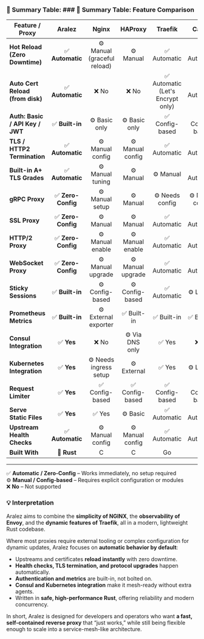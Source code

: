 ### 🧩 Summary Table: ### 🧩 Summary Table: Feature Comparison

| Feature / Proxy                     |    **Aralez**     | **Nginx** | **HAProxy** |           **Traefik**            | **Caddy** |    **Envoy**    |
|------------------------------------|:-----------------:|:----------:|:------------:|:--------------------------------:|:----------:|:---------------:|
| **Hot Reload (Zero Downtime)**     |  ✅ **Automatic**  | ⚙️ Manual (graceful reload) | ⚙️ Manual |           ✅ Automatic            | ✅ Automatic |   ✅ Automatic   |
| **Auto Cert Reload (from disk)**   |  ✅ **Automatic**  | ❌ No | ❌ No | ✅ Automatic (Let's Encrypt only) | ✅ Automatic |    ⚙️ Manual    |
| **Auth: Basic / API Key / JWT**    |  ✅ **Built-in**   | ⚙️ Basic only | ⚙️ Basic only |          ✅ Config-based          | ✅ Config-based | ✅ Config-based  |
| **TLS / HTTP2 Termination**        |  ✅ **Automatic**  | ⚙️ Manual config | ⚙️ Manual config |           ✅ Automatic            | ✅ Automatic |   ✅ Automatic   |
| **Built-in A+ TLS Grades**         |  ✅ **Automatic**  | ⚙️ Manual tuning | ⚙️ Manual |            ⚙️ Manual             | ✅ Automatic |    ⚙️ Manual    |
| **gRPC Proxy**                     | ✅ **Zero-Config** | ⚙️ Manual setup | ⚙️ Manual |         ⚙️ Needs config          | ⚙️ Needs config | ⚙️ Needs config |
| **SSL Proxy**                      | ✅ **Zero-Config** | ⚙️ Manual | ⚙️ Manual |           ✅ Automatic            | ✅ Automatic |   ✅ Automatic   |
| **HTTP/2 Proxy**                   | ✅ **Zero-Config** | ⚙️ Manual enable | ⚙️ Manual enable |           ✅ Automatic            | ✅ Automatic |   ✅ Automatic   |
| **WebSocket Proxy**                | ✅ **Zero-Config** | ⚙️ Manual upgrade | ⚙️ Manual upgrade |           ✅ Automatic            | ✅ Automatic |   ✅ Automatic   |
| **Sticky Sessions**                |  ✅ **Built-in**   | ⚙️ Config-based | ⚙️ Config-based |           ✅ Automatic            | ⚙️ Limited | ✅ Config-based  |
| **Prometheus Metrics**             |  ✅ **Built-in**   | ⚙️ External exporter | ✅ Built-in |            ✅ Built-in            | ✅ Built-in |   ✅ Built-in    |
| **Consul Integration**             |     ✅ **Yes**     | ❌ No | ⚙️ Via DNS only |              ✅ Yes               | ❌ No |      ✅ Yes      |
| **Kubernetes Integration**         |     ✅ **Yes**     | ⚙️ Needs ingress setup | ⚙️ External |              ✅ Yes               | ⚙️ Limited |      ✅ Yes      |
| **Request Limiter**                |     ✅ **Yes**     | ✅ Config-based | ✅ Config-based |          ✅ Config-based          | ✅ Config-based | ✅ Config-based  |
| **Serve Static Files**             |     ✅ **Yes**     | ✅ Yes | ⚙️ Basic |           ✅ Automatic            | ✅ Automatic |      ❌ No       |
| **Upstream Health Checks**         |  ✅ **Automatic**  | ⚙️ Manual config | ⚙️ Manual config |           ✅ Automatic            | ✅ Automatic |   ✅ Automatic   |
| **Built With**                     |    🦀 **Rust**    | C | C |                Go                | Go |       C++       |

---

✅ **Automatic / Zero-Config** – Works immediately, no setup required  
⚙️ **Manual / Config-based** – Requires explicit configuration or modules  
❌ **No** – Not supported

### 💡 Interpretation

Aralez aims to combine the **simplicity of NGINX**, the **observability of Envoy**, and the **dynamic features of Traefik**, all in a modern, lightweight Rust codebase.

Where most proxies require external tooling or complex configuration for dynamic updates, Aralez focuses on **automatic behavior by default**:
- Upstreams and certificates **reload instantly** with zero downtime.
- **Health checks, TLS termination, and protocol upgrades** happen automatically.
- **Authentication and metrics** are built-in, not bolted on.
- **Consul and Kubernetes integration** make it mesh-ready without extra agents.
- Written in **safe, high-performance Rust**, offering reliability and modern concurrency.

In short, Aralez is designed for developers and operators who want **a fast, self-contained reverse proxy** that “just works,” while still being flexible enough to scale into a service-mesh-like architecture.

